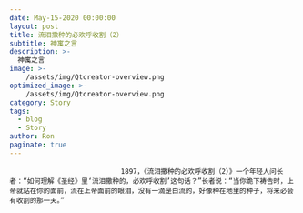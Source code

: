 ```yaml
---
date: May-15-2020 00:00:00
layout: post
title: 流泪撒种的必欢呼收割（2）
subtitle: 神寓之言
description: >-
  神寓之言
image: >-
    /assets/img/Qtcreator-overview.png
optimized_image: >-
    /assets/img/Qtcreator-overview.png
category: Story
tags:
  - blog
  - Story
author: Ron
paginate: true
---
```


							　　1897，《流泪撒种的必欢呼收割（2）》一个年轻人问长者：“如何理解《圣经》里‘流泪撒种的，必欢呼收割’这句话？”长者说：“当你跪下祷告时，上帝就站在你的面前，流在上帝面前的眼泪，没有一滴是白流的，好像种在地里的种子，将来必会有收割的那一天。”
							
							
						